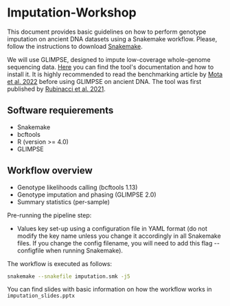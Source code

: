 # Imputation-Workshop

This document provides basic guidelines on how to perform genotype imputation on ancient DNA datasets using a Snakemake workflow. Please, follow the instructions to download [Snakemake](https://snakemake.readthedocs.io/en/stable/getting_started/installation.html).

We will use GLIMPSE, designed to impute low-coverage whole-genome sequencing data. [Here](https://odelaneau.github.io/GLIMPSE) you can find the tool's documentation and how to install it. It is highly recommended to read the benchmarking article by [Mota et al. 2022](https://www.nature.com/articles/s41467-023-39202-0) before using GLIMPSE on ancient DNA. The tool was first published by [Rubinacci et al. 2021](https://www.nature.com/articles/s41588-020-00756-0). 


## Software requierements 
- Snakemake
- bcftools
- R (version >= 4.0)
- GLIMPSE

## Workflow overview
- Genotype likelihoods calling (bcftools 1.13)
- Genotype imputation and phasing (GLIMPSE 2.0)
- Summary statistics (per-sample)

Pre-running the pipeline step:
- Values key set-up using a configuration file in YAML format (do not modify the key name unless you change it accordingly in all Snakemake files. If you change the config filename, you will need to add this flag --configfile when running Snakemake).

The workflow is executed as follows:

```bash 
snakemake --snakefile imputation.smk -j5
```

You can find slides with basic information on how the workflow works in ```imputation_slides.pptx```
